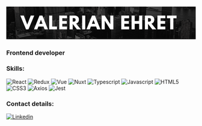 [![Header](https://github.com/valerianEhret/valerianEhret/blob/main/assets/ehret2.png)](https://www.linkedin.com/in/valerian-ehret-954727210/)

### Frontend developer
### Skills:
![React](https://img.shields.io/badge/-REACT-090909?style=for-the-badge&logo=react)
![Redux](https://img.shields.io/badge/-REDUX-090909?style=for-the-badge&logo=redux)
![Vue](https://img.shields.io/badge/-VUE-090909?style=for-the-badge&logo=vue.js)
![Nuxt](https://img.shields.io/badge/-NUXT-090909?style=for-the-badge&logo=nuxt.js)
![Typescript](https://img.shields.io/badge/-TYPESCRIPT-090909?style=for-the-badge&logo=typescript)
![Javascript](https://img.shields.io/badge/-JAVASCRIPT-090909?style=for-the-badge&logo=javascript)
![HTML5](https://img.shields.io/badge/-HTML5-090909?style=for-the-badge&logo=html5@)
![CSS3](https://img.shields.io/badge/-CSS3-090909?style=for-the-badge&logo=css3)
![Axios](https://img.shields.io/badge/-AXIOS-090909?style=for-the-badge&logo=axios)
![Jest](https://img.shields.io/badge/-JEST-090909?style=for-the-badge&logo=jest)
### Contact details:
[![Linkedin](https://img.shields.io/badge/-LINKEDIN-090909?style=for-the-badge&logo=linkedin)](https://www.linkedin.com/in/valerian-ehret-954727210/)
